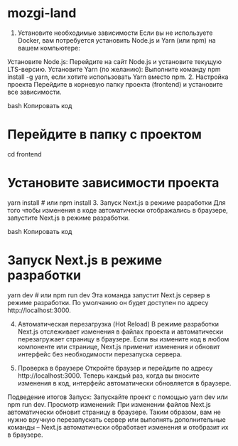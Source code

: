 # mozgi-land

1. Установите необходимые зависимости
Если вы не используете Docker, вам потребуется установить Node.js и Yarn (или npm) на вашем компьютере:

Установите Node.js: Перейдите на сайт Node.js и установите текущую LTS-версию.
Установите Yarn (по желанию): Выполните команду npm install -g yarn, если хотите использовать Yarn вместо npm.
2. Настройка проекта
Перейдите в корневую папку проекта (frontend) и установите все зависимости.

bash
Копировать код
# Перейдите в папку с проектом
cd frontend

# Установите зависимости проекта
yarn install  # или npm install
3. Запуск Next.js в режиме разработки
Для того чтобы изменения в коде автоматически отображались в браузере, запустите Next.js в режиме разработки.

bash
Копировать код
# Запуск Next.js в режиме разработки
yarn dev  # или npm run dev
Эта команда запустит Next.js сервер в режиме разработки. По умолчанию он будет доступен по адресу http://localhost:3000.

4. Автоматическая перезагрузка (Hot Reload)
В режиме разработки Next.js отслеживает изменения в файлах проекта и автоматически перезагружает страницу в браузере. Если вы измените код в любом компоненте или странице, Next.js применит изменения и обновит интерфейс без необходимости перезапуска сервера.

5. Проверка в браузере
Откройте браузер и перейдите по адресу http://localhost:3000. Теперь каждый раз, когда вы вносите изменения в код, интерфейс автоматически обновляется в браузере.

Подведение итогов
Запуск: Запускайте проект с помощью yarn dev или npm run dev.
Просмотр изменений: При изменении файлов Next.js автоматически обновит страницу в браузере.
Таким образом, вам не нужно вручную перезапускать сервер или выполнять дополнительные команды – Next.js автоматически обработает изменения и отобразит их в браузере.